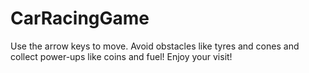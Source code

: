 # CarRacingGame
Use the arrow keys to move. Avoid obstacles like tyres and cones and collect power-ups like coins and fuel! Enjoy your visit!

